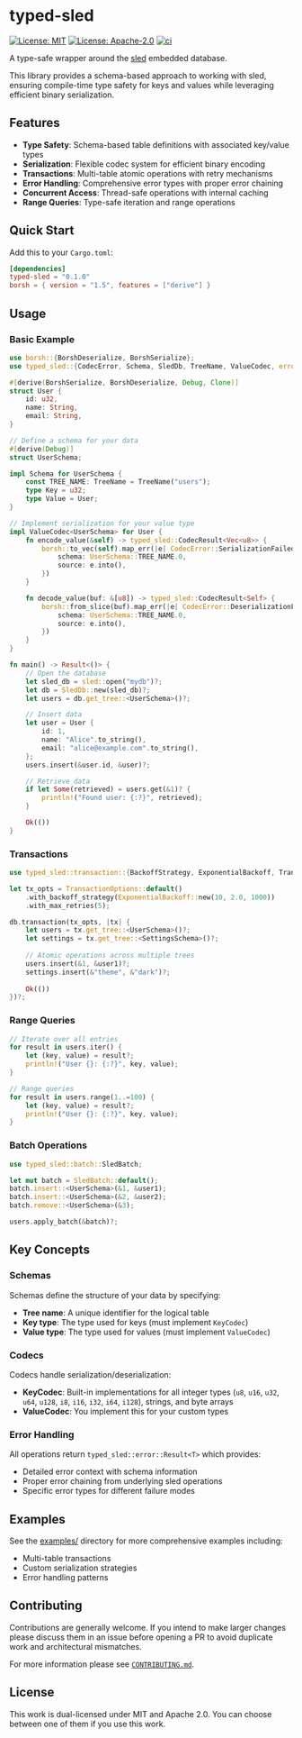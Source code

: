# typed-sled

[![License: MIT](https://img.shields.io/badge/License-MIT-blue.svg)](https://opensource.org/licenses/MIT)
[![License: Apache-2.0](https://img.shields.io/badge/License-Apache-blue.svg)](https://opensource.org/licenses/apache-2-0)
[![ci](https://github.com/alpenlabs/typed-sled/actions/workflows/lint.yml/badge.svg?event=push)](https://github.com/alpenlabs/typed-sled/actions)

A type-safe wrapper around the [sled](https://github.com/spacejam/sled) embedded database.

This library provides a schema-based approach to working with sled, ensuring compile-time type safety for keys and values while leveraging efficient binary serialization.

## Features

- **Type Safety**: Schema-based table definitions with associated key/value types
- **Serialization**: Flexible codec system for efficient binary encoding  
- **Transactions**: Multi-table atomic operations with retry mechanisms
- **Error Handling**: Comprehensive error types with proper error chaining
- **Concurrent Access**: Thread-safe operations with internal caching
- **Range Queries**: Type-safe iteration and range operations

## Quick Start

Add this to your `Cargo.toml`:

```toml
[dependencies]
typed-sled = "0.1.0"
borsh = { version = "1.5", features = ["derive"] }
```

## Usage

### Basic Example

```rust
use borsh::{BorshDeserialize, BorshSerialize};
use typed_sled::{CodecError, Schema, SledDb, TreeName, ValueCodec, error::Result};

#[derive(BorshSerialize, BorshDeserialize, Debug, Clone)]
struct User {
    id: u32,
    name: String,
    email: String,
}

// Define a schema for your data
#[derive(Debug)]
struct UserSchema;

impl Schema for UserSchema {
    const TREE_NAME: TreeName = TreeName("users");
    type Key = u32;
    type Value = User;
}

// Implement serialization for your value type
impl ValueCodec<UserSchema> for User {
    fn encode_value(&self) -> typed_sled::CodecResult<Vec<u8>> {
        borsh::to_vec(self).map_err(|e| CodecError::SerializationFailed {
            schema: UserSchema::TREE_NAME.0,
            source: e.into(),
        })
    }

    fn decode_value(buf: &[u8]) -> typed_sled::CodecResult<Self> {
        borsh::from_slice(buf).map_err(|e| CodecError::DeserializationFailed {
            schema: UserSchema::TREE_NAME.0,
            source: e.into(),
        })
    }
}

fn main() -> Result<()> {
    // Open the database
    let sled_db = sled::open("mydb")?;
    let db = SledDb::new(sled_db)?;
    let users = db.get_tree::<UserSchema>()?;

    // Insert data
    let user = User {
        id: 1,
        name: "Alice".to_string(),
        email: "alice@example.com".to_string(),
    };
    users.insert(&user.id, &user)?;

    // Retrieve data
    if let Some(retrieved) = users.get(&1)? {
        println!("Found user: {:?}", retrieved);
    }

    Ok(())
}
```

### Transactions

```rust
use typed_sled::transaction::{BackoffStrategy, ExponentialBackoff, TransactionOptions};

let tx_opts = TransactionOptions::default()
    .with_backoff_strategy(ExponentialBackoff::new(10, 2.0, 1000))
    .with_max_retries(5);

db.transaction(tx_opts, |tx| {
    let users = tx.get_tree::<UserSchema>()?;
    let settings = tx.get_tree::<SettingsSchema>()?;
    
    // Atomic operations across multiple trees
    users.insert(&1, &user1)?;
    settings.insert(&"theme", &"dark")?;
    
    Ok(())
})?;
```

### Range Queries

```rust
// Iterate over all entries
for result in users.iter() {
    let (key, value) = result?;
    println!("User {}: {:?}", key, value);
}

// Range queries
for result in users.range(1..=100) {
    let (key, value) = result?;
    println!("User {}: {:?}", key, value);
}
```

### Batch Operations

```rust
use typed_sled::batch::SledBatch;

let mut batch = SledBatch::default();
batch.insert::<UserSchema>(&1, &user1);
batch.insert::<UserSchema>(&2, &user2);
batch.remove::<UserSchema>(&3);

users.apply_batch(&batch)?;
```

## Key Concepts

### Schemas

Schemas define the structure of your data by specifying:
- **Tree name**: A unique identifier for the logical table
- **Key type**: The type used for keys (must implement `KeyCodec`)
- **Value type**: The type used for values (must implement `ValueCodec`)

### Codecs

Codecs handle serialization/deserialization:
- **KeyCodec**: Built-in implementations for all integer types (`u8`, `u16`, `u32`, `u64`, `u128`, `i8`, `i16`, `i32`, `i64`, `i128`), strings, and byte arrays
- **ValueCodec**: You implement this for your custom types

### Error Handling

All operations return `typed_sled::error::Result<T>` which provides:
- Detailed error context with schema information
- Proper error chaining from underlying sled operations
- Specific error types for different failure modes

## Examples

See the [examples/](examples/) directory for more comprehensive examples including:
- Multi-table transactions
- Custom serialization strategies
- Error handling patterns

## Contributing

Contributions are generally welcome. If you intend to make larger changes please discuss them in an issue before opening a PR to avoid duplicate work and architectural mismatches.

For more information please see [`CONTRIBUTING.md`](/CONTRIBUTING.md).

## License

This work is dual-licensed under MIT and Apache 2.0. You can choose between one of them if you use this work.

